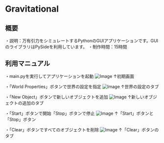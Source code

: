 # Gravitational

## 概要
・説明：万有引力をシミュレートするPythonのGUIアプリケーションです。GUIのライブラリはPySideを利用しています。
・制作時間：15時間

## 利用マニュアル
・main.pyを実行してアプリケーションを起動
![Image](https://github.com/user-attachments/assets/713e88eb-a9a1-4030-b6f4-ff696dcc609a)
↑初期画面

・「World Properties」ボタンで世界の設定を指定
![Image](https://github.com/user-attachments/assets/ddea19c3-b087-4200-b95a-ba62baf9026b)
↑世界の設定のタブ

・「New Object」ボタンで新しいオブジェクトを追加
![Image](https://github.com/user-attachments/assets/273a248f-1294-43a0-8917-82dae96af63a)
↑新しいオブジェクトの追加のタブ

・「Start」ボタンで開始「Stop」ボタンで停止
![Image](https://github.com/user-attachments/assets/77aad9a4-04ed-4435-ad69-d564f05dd5c9)
↑「Start」ボタンと「Stop」ボタン

・「Clear」ボタンですべてのオブジェクトを削除
![Image](https://github.com/user-attachments/assets/0498d8dd-fb7e-4343-a99c-70a25eb42a1b)
↑「Clear」ボタンのタブ